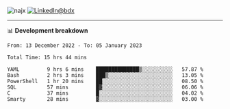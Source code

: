 <p align="left"><img src="https://komarev.com/ghpvc/?username=najx&label=GitHub%20Profile%20Views&color=yellow&style=flat" alt="najx" />
<a href="https://www.linkedin.com/in/abdx"><img src="https://img.shields.io/badge/LinkedIn--_.svg?style=social&logo=linkedin" alt="LinkedIn@bdx"></a> </p align="center">

-----

📊 **Development breakdown**
<!--START_SECTION:waka-->

```text
From: 13 December 2022 - To: 05 January 2023

Total Time: 15 hrs 44 mins

YAML         9 hrs 6 mins    ██████████████▒░░░░░░░░░░   57.87 %
Bash         2 hrs 3 mins    ███▒░░░░░░░░░░░░░░░░░░░░░   13.05 %
PowerShell   1 hr 20 mins    ██░░░░░░░░░░░░░░░░░░░░░░░   08.50 %
SQL          57 mins         █▓░░░░░░░░░░░░░░░░░░░░░░░   06.06 %
C            37 mins         █░░░░░░░░░░░░░░░░░░░░░░░░   04.02 %
Smarty       28 mins         ▓░░░░░░░░░░░░░░░░░░░░░░░░   03.00 %
```

<!--END_SECTION:waka-->
